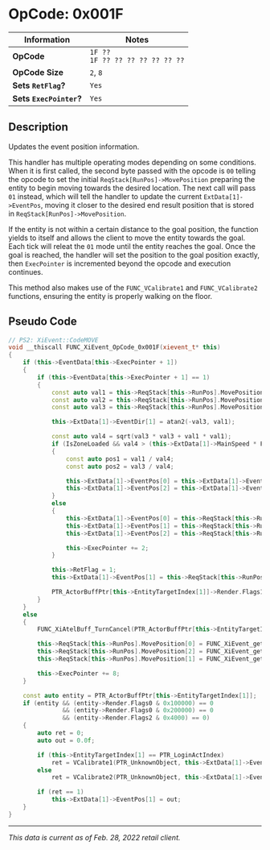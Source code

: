 # OpCode: 0x001F

| Information               | Notes |
|---                        |---    |
| **OpCode**                | `1F ??` <br> `1F ?? ?? ?? ?? ?? ?? ??` |
| **OpCode Size**           | `2`, `8` |
| **Sets `RetFlag`?**       | `Yes` |
| **Sets `ExecPointer`?**   | `Yes` |

## Description

Updates the event position information.

This handler has multiple operating modes depending on some conditions. When it is first called, the second byte passed with the opcode is `00` telling the opcode to set the initial `ReqStack[RunPos]->MovePosition` preparing the entity to begin moving towards the desired location. The next call will pass `01` instead, which will tell the handler to update the current `ExtData[1]->EventPos`, moving it closer to the desired end result position that is stored in `ReqStack[RunPos]->MovePosition`.

If the entity is not within a certain distance to the goal position, the function yields to itself and allows the client to move the entity towards the goal. Each tick will releat the `01` mode until the entity reaches the goal. Once the goal is reached, the handler will set the position to the goal position exactly, then `ExecPointer` is incremented beyond the opcode and execution continues.

This method also makes use of the `FUNC_VCalibrate1` and `FUNC_VCalibrate2` functions, ensuring the entity is properly walking on the floor.

## Pseudo Code

```cpp
// PS2: XiEvent::CodeMOVE
void __thiscall FUNC_XiEvent_OpCode_0x001F(xievent_t* this)
{
    if (this->EventData[this->ExecPointer + 1])
    {
        if (this->EventData[this->ExecPointer + 1] == 1)
        {
            const auto val1 = this->ReqStack[this->RunPos].MovePosition[0] - this->ExtData[1]->EventPos[0];
            const auto val2 = this->ReqStack[this->RunPos].MovePosition[1] - this->ExtData[1]->EventPos[1];
            const auto val3 = this->ReqStack[this->RunPos].MovePosition[2] - this->ExtData[1]->EventPos[2];

            this->ExtData[1]->EventDir[1] = atan2(-val3, val1);

            const auto val4 = sqrt(val3 * val3 + val1 * val1);
            if (IsZoneLoaded && val4 > (this->ExtData[1]->MainSpeed * FUNC_GetFrameDelay() * 0.016666668))
            {
                const auto pos1 = val1 / val4;
                const auto pos2 = val3 / val4;

                this->ExtData[1]->EventPos[0] = this->ExtData[1]->EventPos[0] + (pos1 * (this->ExtData[1]->MainSpeed * Func_GetFrameDelay()) / 60.0);
                this->ExtData[1]->EventPos[2] = this->ExtData[1]->EventPos[2] + (pos2 * (this->ExtData[1]->MainSpeed * Func_GetFrameDelay()) / 60.0);
            }
            else
            {
                this->ExtData[1]->EventPos[0] = this->ReqStack[this->RunPos].MovePosition[0];
                this->ExtData[1]->EventPos[1] = this->ReqStack[this->RunPos].MovePosition[1];
                this->ExtData[1]->EventPos[2] = this->ReqStack[this->RunPos].MovePosition[2];

                this->ExecPointer += 2;
            }

            this->RetFlag = 1;
            this->ExtData[1]->EventPos[1] = this->ReqStack[this->RunPos].MovePosition[1];

            PTR_ActorBuffPtr[this->EntityTargetIndex[1]]->Render.Flags1 |= 0x20000;
        }
    }
    else
    {
        FUNC_XiAtelBuff_TurnCancel(PTR_ActorBuffPtr[this->EntityTargetIndex[1]]);

        this->ReqStack[this->RunPos].MovePosition[0] = FUNC_XiEvent_getworkofs_(this, 2) * 0.001;
        this->ReqStack[this->RunPos].MovePosition[2] = FUNC_XiEvent_getworkofs_(this, 4) * 0.001;
        this->ReqStack[this->RunPos].MovePosition[1] = FUNC_XiEvent_getworkofs_(this, 6) * 0.001;

        this->ExecPointer += 8;
    }

    const auto entity = PTR_ActorBuffPtr[this->EntityTargetIndex[1]];
    if (entity && (entity->Render.Flags0 & 0x100000) == 0
               && (entity->Render.Flags0 & 0x200000) == 0
               && (entity->Render.Flags2 & 0x4000) == 0)
    {
        auto ret = 0;
        auto out = 0.0f;

        if (this->EntityTargetIndex[1] == PTR_LoginActIndex)
            ret = VCalibrate1(PTR_UnknownObject, this->ExtData[1]->EventPos[0], this->ExtData[1]->EventPos[1], this->ExtData[1]->EventPos[2], 50.0, &out);
        else
            ret = VCalibrate2(PTR_UnknownObject, this->ExtData[1]->EventPos[0], this->ExtData[1]->EventPos[1], this->ExtData[1]->EventPos[2], &out);

        if (ret == 1)
            this->ExtData[1]->EventPos[1] = out;
    }
}
```

---

_This data is current as of Feb. 28, 2022 retail client._